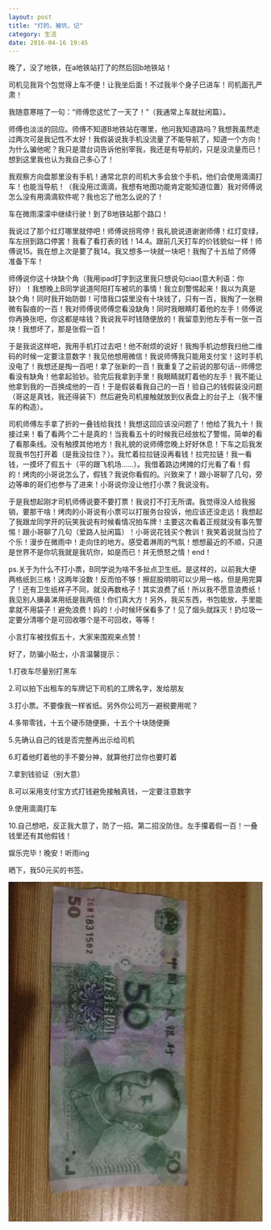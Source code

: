 ```yaml
---
layout: post
title: "打的，被坑，记"
category: 生活
date: 2016-04-16 19:45
---
```

     

晚了，没了地铁，在a地铁站打了的然后回b地铁站！

司机见我背个包觉得上车不便！让我坐后面！不过我半个身子已进车！司机面孔严肃！

我随意寒暄了一句：“师傅您这忙了一天了！”（我通常上车就扯闲篇）。

师傅也淡淡的回应。师傅不知道B地铁站在哪里，他问我知道路吗？我想我虽然走过两次可是我记性不太好！我假装说我手机没流量了不能导航了，知道一个方向！为什么骗他呢？我只是潜台词告诉他别宰我，我还是有导航的，只是没流量而已！想到这里我也认为我自己多心了！

我观察方向盘那里没有手机！通常北京的司机大多会放个手机，他们会使用滴滴打车！也能当导航！（我没用过滴滴，我想有地图功能肯定能知道位置）我对师傅说怎么没有用滴滴软件呢？我也忘了他怎么说的了！

车在微雨濛濛中继续行驶！到了B地铁站那个路口！

我说过了那个红灯哪里就停吧！师傅说拐弯停！我礼貌说道谢谢师傅！红灯变绿，车左拐到路口停罢！我看了看打表的钱！14.4。跟前几天打车的价钱貌似一样！师傅说15。我在想上次是要了我14。我又想多一块就一块吧！我掏了十五给了师傅准备下车！

师傅说你这十块缺个角（我用ipad打字到这里我只想说句ciao(意大利语：你好)）！我想晚上B同学说道阿阳打车被坑的事情！我立刻警惕起来！我以为真是缺个角！同时我开始防御！可惜我口袋里没有十块钱了，只有一百，我掏了一张稍微有裂痕的一百！我对师傅说师傅您看没缺角！同时我眼睛盯着他的左手！师傅说你再换张吧，你这都是啥钱？我说我平时钱随便放的！我留意到他左手有一张一百块！我想坏了，那是张假一百！

于是我说这样吧，我用手机打过去吧！他不耐烦的说好！我掏手机边想我扫他二维码的时候一定要注意数字！我见他想用微信！我说师傅我只能用支付宝！这时手机没电了！我想还是掏一百吧！拿了张新的一百！我重复了之前说的那句话--师傅您看没有缺角！他拿起验钞。验完后我拿到手里！我眼睛就盯着他的左手！我不能让他拿到我的一百换成他的一百！于是假装看我自己的一百！验自己的钱假装没问题（哥这是真钱，我还得装下）然后避免司机接触就放到仪表盘上的台子上（我不懂车的构造）。

司机师傅左手拿了折的一叠钱给我找！我想这回应该没问题了！他给了我九十！我接过来！看了看两个二十是真的！当我看五十的时候我已经放松了警惕，简单的看了看那条线。没有触摸其他地方！我礼貌的说师傅您晚上好好休息！下车之后我发现我书包打开着（是我没拉住？）。我忙着拉拉链没再看钱！拉完拉链！我一看钱，一摸坏了假五十（平的跟飞机场……）。我借着路边烤摊的灯光看了看！假的！烤肉的小哥说怎么了，假钱？我说你看假的。兴致来了！跟小哥聊了几句，旁边等串的哥们也参与了进来！小哥说你没让他打小票？我说没有。

于是我想起刚才司机师傅说要不要打票！我说打不打无所谓。我觉得没人给我报销，要那干啥！烤肉的小哥说有小票可以打服务台投诉，他应该还没走远！我想起了我跟龙同学开的玩笑我说有时候看情况拍车牌！主要这次看着正规就没有事先警惕！跟小哥聊了几句（爱路人扯闲篇）！小哥说花钱买个教训！我笑着说就当捡了个乐！漫步在微雨中！走向住的地方。感受着淋雨的气氛！想想最近的不顺，只道是世界不是你坑我就是我坑你，如是而已！并无愤怒之情！end！

ps.关于为什么不打小票，B同学说为啥不多扯点卫生纸。是这样的，以前我大便两格纸到三格！这两年没数！反而怕不够！擦屁股明明可以少用一格，但是用完算了！还有卫生纸样子不同，就没再数格子！其实浪费了纸！所以我不愿意浪费纸！我见别人擤鼻涕用纸是我两倍！你们真大方！另外，我买东西，书包能放，手里能拿就不用袋子！避免浪费！妈的！小时候环保看多了！见了烟头就踩灭！扔垃圾一定要分清哪个是可回收哪个是不可回收，等等！


小言打车被找假五十，大家来围观来点赞！

好了，防骗小贴士，小言温馨提示：

1.打夜车尽量别打黑车

2.可以拍下出租车的车牌记下司机的工牌名字，发给朋友

3.打小票。不要像我一样省纸。另外你公司万一避税要用呢？

4.多带零钱，十五个硬币随便撕，十五个十块随便撕

5.先确认自己的钱是否完整再出示给司机

6.盯着他盯着他的手不要分神，就算他打岔你也要盯着

7.拿到钱验证（别大意）

8.可以采用支付宝方式打钱避免接触真钱，一定要注意数字

9.使用滴滴打车

10.自己想吧，反正我大意了，防了一招。第二招没防住。左手攥着假一百！一叠钱里还有其他假钱！

娱乐完毕！晚安！听雨ing


晒下，我50元买的书签。

![假五十](/images/dadibeikeng/01.jpg)












